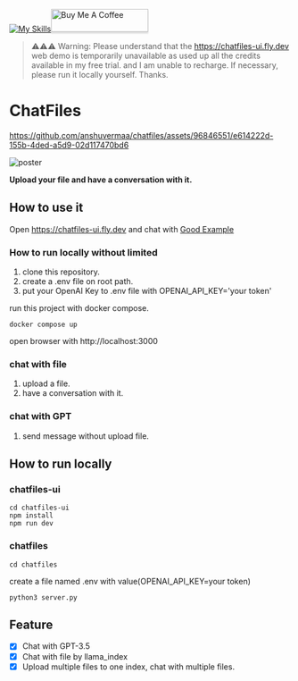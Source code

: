 [![My Skills](https://skillicons.dev/icons?i=nextjs,tailwind,react,python,flask)](https://skillicons.dev)<a href="https://www.buymeacoffee.com/anshuvermaa" target="_blank"><img src="https://www.buymeacoffee.com/assets/img/custom_images/orange_img.png" alt="Buy Me A Coffee" style="height: 41px !important;width: 174px !important;box-shadow: 0px 3px 2px 0px rgba(190, 190, 190, 0.5) !important;-webkit-box-shadow: 0px 3px 2px 0px rgba(190, 190, 190, 0.5) !important;" ></a>

> ⚠️⚠️⚠️ Warning: Please understand that the https://chatfiles-ui.fly.dev web demo is temporarily unavailable as used up all the credits available in my free trial. and I am unable to recharge. If necessary, please run it locally yourself. Thanks.

# ChatFiles


https://github.com/anshuvermaa/chatfiles/assets/96846551/e614222d-155b-4ded-a5d9-02d117470bd6


![poster](https://github.com/anshuvermaa/chatfiles/assets/96846551/dc672840-f300-4b98-81da-78c50a0016ec)


**Upload your file and have a conversation with it.**


## How to use it

Open https://chatfiles-ui.fly.dev and chat with [Good Example](./doc/Example.md)

### How to run locally without limited
1. clone this repository.
2. create a .env file on root path.
3. put your OpenAI Key to .env file with OPENAI_API_KEY='your token'

run this project with docker compose.
```shell
docker compose up
```

open browser with http://localhost:3000

### chat with file
1. upload a file.
2. have a conversation with it.

### chat with GPT
1. send message without upload file.

## How to run locally
### chatfiles-ui

```shell
cd chatfiles-ui
npm install
npm run dev
```

### chatfiles
```shell
cd chatfiles
```

create a file named .env with value(OPENAI_API_KEY=your token)

```shell
python3 server.py
```


## Feature

- [x] Chat with GPT-3.5
- [x] Chat with file by llama_index
- [x] Upload multiple files to one index, chat with multiple files.
